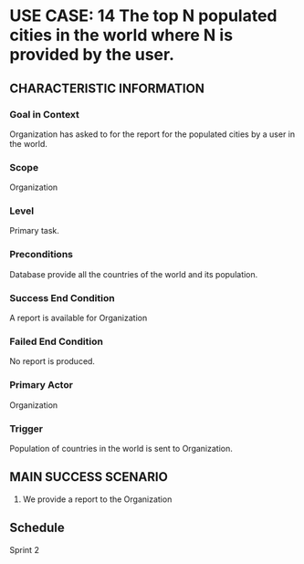 # USE CASE: 14 The top N populated cities in the world where N is provided by the user.

## CHARACTERISTIC INFORMATION

### Goal in Context
Organization has asked to for the report for the populated cities by a user in the world.

### Scope

Organization

### Level

Primary task.

### Preconditions

Database provide all the countries of the world and its population.

### Success End Condition

A report is available for Organization

### Failed End Condition

No report is produced.

### Primary Actor

Organization

### Trigger

Population of countries in the world is sent to Organization.

## MAIN SUCCESS SCENARIO

1. We provide a report to the Organization

## Schedule
Sprint 2